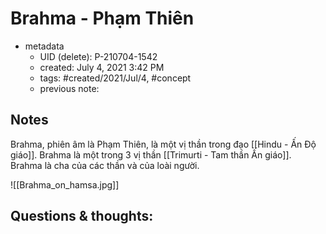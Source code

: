 # Brahma - Phạm Thiên

- metadata
	- UID (delete): P-210704-1542
	- created: July 4, 2021 3:42 PM
	- tags: #created/2021/Jul/4, #concept 
	- previous note:

## Notes
Brahma, phiên âm là Phạm Thiên, là một vị thần trong đạo [[Hindu - Ấn Độ giáo]]. Brahma là một trong 3 vị thần [[Trimurti - Tam thần Ấn giáo]].  Brahma là cha của các thần và của loài người. 

![[Brahma_on_hamsa.jpg]]

## Questions & thoughts:

